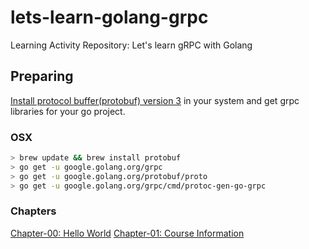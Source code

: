 # lets-learn-golang-grpc
Learning Activity Repository: Let's learn gRPC with Golang


## Preparing
[Install protocol buffer(protobuf) version 3](https://grpc.io/docs/protoc-installation/) in your system and get grpc libraries for your go project.
### OSX
```bash
> brew update && brew install protobuf
> go get -u google.golang.org/grpc
> go get -u google.golang.org/protobuf/proto
> go get -u google.golang.org/grpc/cmd/protoc-gen-go-grpc
```
### Chapters
[Chapter-00: Hello World](https://github.com/abc101/lets-learn-golang-grpc/tree/main/chapter-00/helloworld)
[Chapter-01: Course Information](https://github.com/abc101/lets-learn-golang-grpc/tree/main/chapter-01/courseinfo)